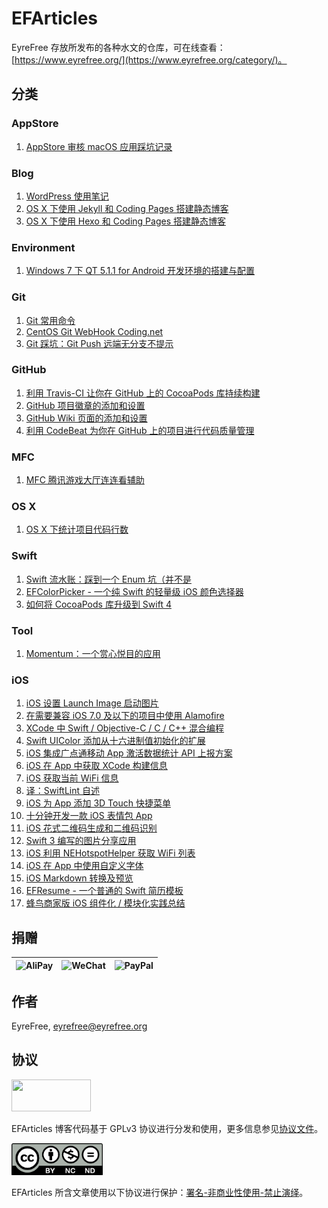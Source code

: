 # EFArticles

EyreFree 存放所发布的各种水文的仓库，可在线查看：[https://www.eyrefree.org/](https://www.eyrefree.org/category/)。

## 分类

### AppStore

1. [AppStore 审核 macOS 应用踩坑记录](/source/_posts/2017-12-12-AppStore-macOS.markdown)

### Blog

1. [WordPress 使用笔记](/source/_posts/2015-05-31-WordPress-Notes.markdown)
2. [OS X 下使用 Jekyll 和 Coding Pages 搭建静态博客](/source/_posts/2016-03-01-Jekyll-Coding-Pages.markdown)
3. [OS X 下使用 Hexo 和 Coding Pages 搭建静态博客](/source/_posts/2016-03-23-Hexo-Coding-Pages.markdown)

### Environment

1. [Windows 7 下 QT 5.1.1 for Android 开发环境的搭建与配置](/source/_posts/2013-11-08-Windows7-QT-Android.markdown)

### Git

1. [Git 常用命令](/source/_posts/2015-04-09-Git-Commands.markdown)
2. [CentOS Git WebHook Coding.net](/source/_posts/2015-08-05-CentOS-Git%20WebHook-Coding.net.markdown)
3. [Git 踩坑：Git Push 远端无分支不提示](/source/_posts/2017-12-25-Git-Push.markdown)

### GitHub

1. [利用 Travis-CI 让你在 GitHub 上的 CocoaPods 库持续构建](/source/_posts/2017-03-16-Travis-CI.markdown)
2. [GitHub 项目徽章的添加和设置](/source/_posts/2017-05-01-GitHub-Badge-Introduction.markdown)
3. [GitHub Wiki 页面的添加和设置](/source/_posts/2017-07-06-GitHub-Wiki-Introduction.markdown)
4. [利用 CodeBeat 为你在 GitHub 上的项目进行代码质量管理](/source/_posts/2017-12-13-CodeBeat-GitHub.markdown)

### MFC

1. [MFC 腾讯游戏大厅连连看辅助](/source/_posts/2013-03-20-TencentLinkupPlugin-Brief-Introduction.markdown)

### OS X

1. [OS X 下统计项目代码行数](/source/_posts/2016-07-19-Wrap-Count.markdown)

### Swift

1. [Swift 流水账：踩到一个 Enum 坑（并不是](/source/_posts/2017-08-15-Swift-Enum.markdown)
2. [EFColorPicker - 一个纯 Swift 的轻量级 iOS 颜色选择器](/source/_posts/2017-10-09-EFColorPicker.markdown)
3. [如何将 CocoaPods 库升级到 Swift 4](/source/_posts/2017-12-05-CocoaPods-Swift4.markdown)

### Tool

1. [Momentum：一个赏心悦目的应用](/source/_posts/2016-06-02-Momentum-Introduction.markdown)

### iOS

1. [iOS 设置 Launch Image 启动图片](/source/_posts/2015-06-01-iOS-LaunchImage.markdown)
2. [在需要兼容 iOS 7.0 及以下的项目中使用 Alamofire](/source/_posts/2015-08-14-iOS7-Alamofire.markdown)
3. [XCode 中 Swift / Objective-C / C / C++ 混合编程](/source/_posts/2015-09-06-XCode-Swift-Objective-C-C-C++.markdown)
4. [Swift UIColor 添加从十六进制值初始化的扩展](/source/_posts/2015-09-10-Swift-UIColor-Hex.markdown)
5. [iOS 集成广点通移动 App 激活数据统计 API 上报方案](/source/_posts/2016-02-18-iOS-GuangDianTong.markdown)
6. [iOS 在 App 中获取 XCode 构建信息](/source/_posts/2016-03-08-iOS-Build-Info.markdown)
7. [iOS 获取当前 WiFi 信息](/source/_posts/2016-03-30-iOS-WiFi-Info.markdown)
8. [译：SwiftLint 自述](/source/_posts/2016-05-11-SwiftLint-ReadMe.markdown)
9. [iOS 为 App 添加 3D Touch 快捷菜单](/source/_posts/2016-09-22-3D-Touch.markdown)
10. [十分钟开发一款 iOS 表情包 App](/source/_posts/2016-11-24-Coding-Emoji.markdown)
11. [iOS 花式二维码生成和二维码识别](/source/_posts/2017-01-25-EFQRCode.markdown)
12. [Swift 3 编写的图片分享应用](/source/_posts/2017-02-05-VSCAM.markdown)
13. [iOS 利用 NEHotspotHelper 获取 WiFi 列表](/source/_posts/2017-03-09-NEHotspotHelper.markdown)
14. [iOS 在 App 中使用自定义字体](/source/_posts/2017-03-23-UIFont-TTF.markdown)
15. [iOS Markdown 转换及预览](/source/_posts/2017-08-27-EFMarkdown.markdown)
16. [EFResume - 一个普通的 Swift 简历模板](/source/_posts/2017-09-14-EFResume.markdown)
17. [蜂鸟商家版 iOS 组件化 / 模块化实践总结](/source/_posts/2018-01-20-LPDBusinessiOS.markdown)

## 捐赠

![AliPay](https://raw.githubusercontent.com/EyreFree/EFQRCode/assets/QRCode/AliPay.jpg?raw=true)|![WeChat](https://raw.githubusercontent.com/EyreFree/EFQRCode/assets/QRCode/WeChat.jpg?raw=true)|![PayPal](https://raw.githubusercontent.com/EyreFree/EFQRCode/assets/QRCode/PayPal.jpg?raw=true)  
:---------------------:|:---------------------:|:---------------------:

## 作者

EyreFree, eyrefree@eyrefree.org

## 协议

<img src='https://www.gnu.org/graphics/gplv3-127x51.png' width='127' height='51'/>

EFArticles 博客代码基于 GPLv3 协议进行分发和使用，更多信息参见[协议文件](/LICENSE)。

<img src='https://raw.githubusercontent.com/EyreFree/EFArticles/master/res/cc-by-nc-nd.png' width='145.77' height='51'/>

EFArticles 所含文章使用以下协议进行保护：[署名-非商业性使用-禁止演绎](http://creativecommons.org/licenses/by-nc-nd/3.0/cn/)。
